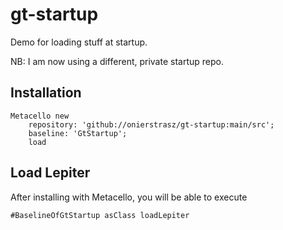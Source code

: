 # gt-startup
Demo for loading stuff at startup.

NB: I am now using a different, private startup repo.

## Installation

```
Metacello new
	repository: 'github://onierstrasz/gt-startup:main/src';
	baseline: 'GtStartup';
	load
```

## Load Lepiter
				
After installing with Metacello, you will be able to execute

```
#BaselineOfGtStartup asClass loadLepiter
```

